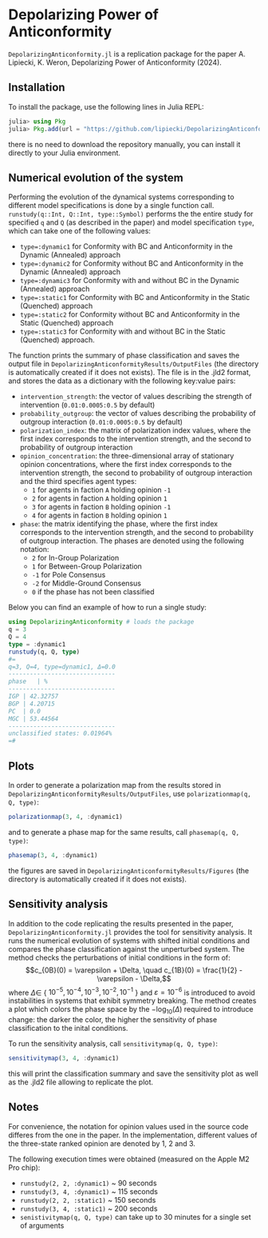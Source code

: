 # Depolarizing Power of Anticonformity
`DepolarizingAnticonformity.jl` is a replication package for the paper A. Lipiecki, K. Weron, Depolarizing Power of Anticonformity (2024).

## Installation
To install the package, use the following lines in Julia REPL:
```julia
julia> using Pkg
julia> Pkg.add(url = "https://github.com/lipiecki/DepolarizingAnticonformity.jl")
```
there is no need to download the repository manually, you can install it directly to your Julia environment.

## Numerical evolution of the system
Performing the evolution of the dynamical systems corresponding to different model specifications is done by a single function call. `runstudy(q::Int, Q::Int, type::Symbol)` performs the the entire study for specified `q` and `Q` (as described in the paper) and model specification `type`, which can take one of the following values:
- `type=:dynamic1` for Conformity with BC and Anticonformity in the Dynamic (Annealed) approach
- `type=:dynamic2` for Conformity without BC and Anticonformity in the Dynamic (Annealed) approach
- `type=:dynamic3` for Conformity with and without BC in the Dynamic (Annealed) approach
- `type=:static1` for Conformity with BC and Anticonformity in the Static (Quenched) approach
- `type=:static2` for Conformity without BC and Anticonformity in the Static (Quenched) approach
- `type=:static3` for Conformity with and without BC in the Static (Quenched) approach.

The function prints the summary of phase classification and saves the output file in `DepolarizingAnticonformityResults/OutputFiles` (the directory is automatically created if it does not exists). The file is in the .jld2 format, and stores the data as a dictionary with the following key:value pairs:
- `intervention_strength`: the vector of values describing the strength of intervention (`0.01:0.0005:0.5` by default)
- `probability_outgroup`: the vector of values describing the probability of outgroup interaction (`0.01:0.0005:0.5` by default)
- `polarization_index`: the matrix of polarization index values, where the first index corresponds to the intervention strength, and the second to probability of outgroup interaction
- `opinion_concentration`: the three-dimensional array of stationary opinion concentrations, where the first index corresponds to the intervention strength, the second to probability of outgroup interaction and the third specifies agent types: 
    - `1` for agents in faction `A` holding opinion `-1`
    - `2` for agents in faction `A` holding opinion `1`
    - `3` for agents in faction `B` holding opinion `-1`
    - `4` for agents in faction `B` holding opinion `1`
- `phase`: the matrix identifying the phase, where the first index corresponds to the intervention strength, and the second to probability of outgroup interaction. The phases are denoted using the following notation: 
    - `2` for In-Group Polarization
    - `1` for Between-Group Polarization
    - `-1` for Pole Consensus
    - `-2` for Middle-Ground Consensus
    - `0` if the phase has not been classified

Below you can find an example of how to run a single study:
```julia
using DepolarizingAnticonformity # loads the package
q = 3
Q = 4
type = :dynamic1
runstudy(q, Q, type)
#=
q=3, Q=4, type=dynamic1, Δ=0.0
------------------------------
phase	| %
------------------------------
IGP	| 42.32757
BGP	| 4.20715
PC	| 0.0
MGC	| 53.44564
------------------------------
unclassified states: 0.01964%
=#
```
## Plots
In order to generate a polarization map from the results stored in `DepolarizingAnticonformityResults/OutputFiles`, use `polarizationmap(q, Q, type)`:
```julia
polarizationmap(3, 4, :dynamic1)
```
and to generate a phase map for the same results, call `phasemap(q, Q, type)`:
```julia
phasemap(3, 4, :dynamic1)
```
the figures are saved in `DepolarizingAnticonformityResults/Figures` (the directory is automatically created if it does not exists).

## Sensitivity analysis
In addition to the code replicating the results presented in the paper, `DepolarizingAnticonformity.jl` provides the tool for sensitivity analysis. It runs the numerical evolution of systems with shifted initial conditions and compares the phase classification against the unperturbed system. The method checks the perturbations of initial conditions in the form of:
$$c_{0B}(0) = \varepsilon + \Delta, \quad c_{1B}(0) = \frac{1}{2} - \varepsilon - \Delta,$$
where $\Delta\in$ { $10^{-5}, 10^{-4}, 10^{-3}, 10^{-2}, 10^{-1}$ } and $\varepsilon = 10^{-6}$ is introduced to avoid instabilities in systems that exhibit symmetry breaking. The method creates a plot which colors the phase space by the $-\log_{10}(\Delta)$ required to introduce change: the darker the color, the higher the sensitivity of phase classification to the inital conditions.

To run the sensitivity analysis, call `sensitivitymap(q, Q, type)`:
```julia
sensitivitymap(3, 4, :dynamic1)
```
this will print the classification summary and save the sensitivity plot as well as the .jld2 file allowing to replicate the plot.

## Notes
For convenience, the notation for opinion values used in the source code differes from the one in the paper. In the implementation, different values of the three-state ranked opinion are denoted by 1, 2 and 3.

The following execution times were obtained (measured on the Apple M2 Pro chip):
- `runstudy(2, 2, :dynamic1)` ~ 90 seconds
- `runstudy(3, 4, :dynamic1)` ~ 115 seconds
- `runstudy(2, 2, :static1)` ~ 150 seconds
- `runstudy(3, 4, :static1)` ~ 200 seconds
- `senistivitymap(q, Q, type)` can take up to 30 minutes for a single set of arguments
